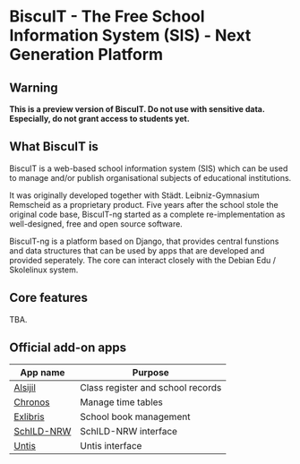 # BiscuIT - The Free School Information System (SIS) - Next Generation Platform

## Warning

**This is a preview version of BiscuIT. Do not use with sensitive data. Especially, do not grant access to students yet.**

## What BiscuIT is

BiscuIT is a web-based school information system (SIS) which can be used to
manage and/or publish organisational subjects of educational institutions.

It was originally developed together with Städt. Leibniz-Gymnasium Remscheid
as a proprietary product. Five years after the school stole the original
code base, BiscuIT-ng started as a complete re-implementation as
well-designed, free and open source software.

BiscuIT-ng is a platform based on Django, that provides central funstions
and data structures that can be used by apps that are developed and provided
seperately. The core can interact closely with the Debian Edu / Skolelinux
system.

## Core features

TBA.

## Official add-on apps

| App name                             | Purpose                                             |
| ------------------------------------ | --------------------------------------------------- |
| [Alsijil][BiscuIT-App-Alsijil]       | Class register and school records                   |
| [Chronos][BiscuIT-App-Chronos]       | Manage time tables                                  |
| [Exlibris][BiscuIT-App-Exlibris]     | School book management                              |
| [SchILD-NRW][BiscuIT-App-SchILD-NRW] | SchILD-NRW interface                                |
| [Untis][BiscuIT-App-Untis]           | Untis interface                                     |

[BiscuIT-App-Alsijil]: https://edugit.org/Teckids/BiscuIT/BiscuIT-App-Alsijil
[BiscuIT-App-Chronos]: https://edugit.org/Teckids/BiscuIT/BiscuIT-App-Chronos
[BiscuIT-App-Exlibris]: https://edugit.org/Teckids/BiscuIT/BiscuIT-App-Exlibris
[BiscuIT-App-SchILD-NRW]: https://edugit.org/Teckids/BiscuIT/BiscuIT-App-SchILD-NRW
[BiscuIT-App-Untis]: https://edugit.org/Teckids/BiscuIT/BiscuIT-App-Untis
